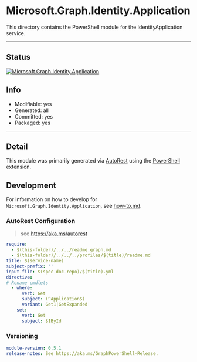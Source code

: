 <!-- region Generated -->
# Microsoft.Graph.Identity.Application
This directory contains the PowerShell module for the IdentityApplication service.

---
## Status
[![Microsoft.Graph.Identity.Application](https://img.shields.io/powershellgallery/v/Microsoft.Graph.Identity.Application.svg?style=flat-square&label=Microsoft.Graph.Identity.Application "Microsoft.Graph.Identity.Application")](https://www.powershellgallery.com/packages/Microsoft.Graph.Identity.Application/)

## Info
- Modifiable: yes
- Generated: all
- Committed: yes
- Packaged: yes

---
## Detail
This module was primarily generated via [AutoRest](https://github.com/Azure/autorest) using the [PowerShell](https://github.com/Azure/autorest.powershell) extension.

## Development
For information on how to develop for `Microsoft.Graph.Identity.Application`, see [how-to.md](how-to.md).
<!-- endregion -->

### AutoRest Configuration

> see https://aka.ms/autorest

``` yaml
require:
  - $(this-folder)/../../readme.graph.md
  - $(this-folder)/../../../profiles/$(title)/readme.md
title: $(service-name)
subject-prefix: ''
input-file: $(spec-doc-repo)/$(title).yml
directive:
# Rename cmdlets
  - where:
      verb: Get
      subject: (^Application$)
      variant: Get1|GetExpanded
    set:
      verb: Get
      subject: $1ById
```
### Versioning

``` yaml
module-version: 0.5.1
release-notes: See https://aka.ms/GraphPowerShell-Release.
```
